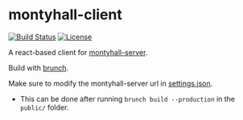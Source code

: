 # montyhall-client

[![Build Status](https://travis-ci.org/andrewmacheret/montyhall-client.svg?branch=master)](https://travis-ci.org/andrewmacheret/montyhall-client) [![License](https://img.shields.io/badge/license-MIT-lightgray.svg)](https://github.com/andrewmacheret/montyhall-client/blob/master/LICENSE.md)

A react-based client for [montyhall-server](https://github.com/andrewmacheret/montyhall-server).

Build with [brunch](http://brunch.io/).

Make sure to modify the montyhall-server url in [settings.json](app/assets/settings.json).
 * This can be done after running `brunch build --production` in the `public/` folder.
